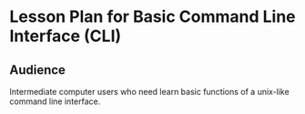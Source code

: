 # Lesson Plan for Basic Command Line Interface (CLI)

## Audience

Intermediate computer users who need learn basic functions of a unix-like command line interface.
